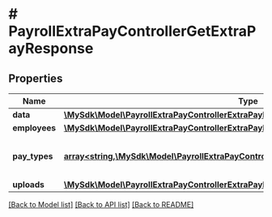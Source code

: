 # # PayrollExtraPayControllerGetExtraPayResponse

## Properties

Name | Type | Description | Notes
------------ | ------------- | ------------- | -------------
**data** | [**\MySdk\Model\PayrollExtraPayControllerExtraPayEntry[]**](PayrollExtraPayControllerExtraPayEntry.md) |  | [optional]
**employees** | [**\MySdk\Model\PayrollExtraPayControllerExtraPayEmployee[]**](PayrollExtraPayControllerExtraPayEmployee.md) |  | [optional]
**pay_types** | [**array<string,\MySdk\Model\PayrollExtraPayControllerGetExtraPayResponsePayTypesValue>**](PayrollExtraPayControllerGetExtraPayResponsePayTypesValue.md) | Map of pay type data keyed by payTypeId | [optional]
**uploads** | [**\MySdk\Model\PayrollExtraPayControllerExtraPayImport[]**](PayrollExtraPayControllerExtraPayImport.md) |  | [optional]

[[Back to Model list]](../../README.md#models) [[Back to API list]](../../README.md#endpoints) [[Back to README]](../../README.md)
